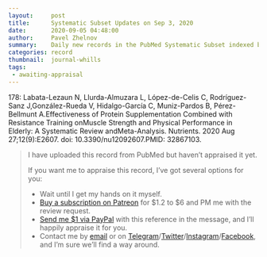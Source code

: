 ```yaml
---
layout:     post
title:      Systematic Subset Updates on Sep 3, 2020
date:       2020-09-05 04:48:00
author:     Pavel Zhelnov
summary:    Daily new records in the PubMed Systematic Subset indexed by Sep 3, 2020.
categories: record
thumbnail:  journal-whills
tags:
 - awaiting-appraisal
---
```


178: Labata-Lezaun N, Llurda-Almuzara L, López-de-Celis C, Rodríguez-Sanz J,González-Rueda V, Hidalgo-García C, Muniz-Pardos B, Pérez-Bellmunt A.Effectiveness of Protein Supplementation Combined with Resistance Training onMuscle Strength and Physical Performance in Elderly: A Systematic Review andMeta-Analysis. Nutrients. 2020 Aug 27;12(9):E2607. doi: 10.3390/nu12092607.PMID: 32867103.

> I have uploaded this record from PubMed but haven’t appraised it yet.
>
> If you want me to appraise this record, I’ve got several options for you:
> * Wait until I get my hands on it myself.
> * [Buy a subscription on Patreon](https://patreon.com/zheln) for $1.2 to $6 and PM me with the review request.
> * [Send me $1 via PayPal](https://paypal.me/pjelnov) with this reference in the message, and I’ll happily appraise it for you.
> * Contact me by [email](mailto:pavel@zheln.com) or on [Telegram](https://t.me/drzhelnov)/[Twitter](https://twitter.com/drzhelnov)/[Instagram](https://instagram.com/igzheln)/[Facebook](https://facebook.com/drzhelnov), and I’m sure we’ll find a way around.

